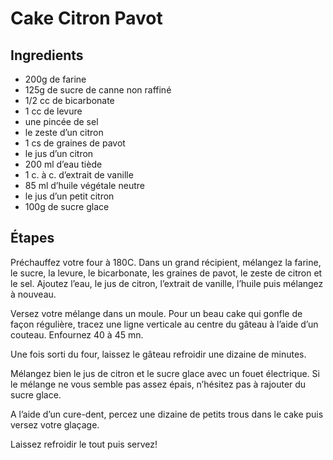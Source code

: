 # Cake Citron Pavot

## Ingredients

- 200g de farine
- 125g de sucre de canne non raffiné
- 1/2 cc de bicarbonate
- 1 cc de levure
- une pincée de sel
- le zeste d’un citron
- 1 cs de graines de pavot
- le jus d’un citron
- 200 ml d’eau tiède
- 1 c. à c. d’extrait de vanille
- 85 ml d’huile végétale neutre
- le jus d’un petit citron
- 100g de sucre glace

## Étapes

Préchauffez votre four à 180C. Dans un grand récipient, mélangez la farine, le sucre, la levure, le bicarbonate, les graines de pavot, le zeste de citron et le sel. Ajoutez l’eau, le jus de citron, l’extrait de vanille, l’huile puis mélangez à nouveau.

Versez votre mélange dans un moule. Pour un beau cake qui gonfle de façon régulière, tracez une ligne verticale au centre du gâteau à l’aide d’un couteau. Enfournez 40 à 45 mn.

Une fois sorti du four, laissez le gâteau refroidir une dizaine de minutes.

Mélangez bien le jus de citron et le sucre glace avec un fouet électrique. Si le mélange ne vous semble pas assez épais, n’hésitez pas à rajouter du sucre glace.

A l’aide d’un cure-dent, percez une dizaine de petits trous dans le cake puis versez votre glaçage.

Laissez refroidir le tout puis servez!
